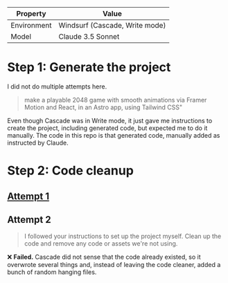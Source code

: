 | Property    | Value                          |
| ----------- | ------------------------------ |
| Environment | Windsurf (Cascade, Write mode) |
| Model       | Claude 3.5 Sonnet              |

# Step 1: Generate the project

I did not do multiple attempts here.

> make a playable 2048 game with smooth animations via Framer Motion and React,
> in an Astro app, using Tailwind CSS"

Even though Cascade was in Write mode, it just gave me instructions to create
the project, including generated code, but expected me to do it manually. The
code in this repo is that generated code, manually added as instructed by
Claude.

# Step 2: Code cleanup

## [Attempt 1](https://github.com/lynx-ai-experiments/cascade-make-2048-astro-react/blob/step2-att1-cleanup/PROMPTS.md)

## Attempt 2

> I followed your instructions to set up the project myself. Clean up the code
> and remove any code or assets we're not using.

❌ **Failed.** Cascade did not sense that the code already existed, so it
overwrote several things and, instead of leaving the code cleaner, added a bunch
of random hanging files.
